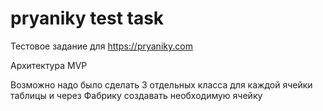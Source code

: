 # pryaniky test task
 
Тестовое задание для https://pryaniky.com

Архитектура MVP

Возможно надо было сделать 3 отдельных класса для каждой ячейки таблицы и через Фабрику создавать необходимую ячейку
